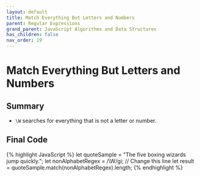 ```yaml
---
layout: default
title: Match Everything But Letters and Numbers
parent: Regular Expressions
grand_parent: JavaScript Algorithms and Data Structures
has_children: false
nav_order: 19
---
```

# Match Everything But Letters and Numbers
## Summary
- `\W` searches for everything that is not a letter or number.

## Final Code

{% highlight JavaScript %}
let quoteSample = "The five boxing wizards jump quickly.";
let nonAlphabetRegex = /\W/gi; // Change this line
let result = quoteSample.match(nonAlphabetRegex).length;
{% endhighlight %}